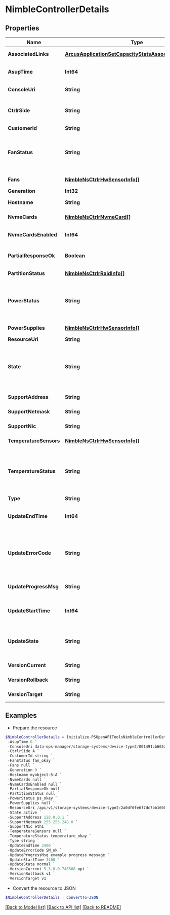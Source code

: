 # NimbleControllerDetails
## Properties

Name | Type | Description | Notes
------------ | ------------- | ------------- | -------------
**AssociatedLinks** | [**ArcusApplicationSetCapacityStatsAssociatedLinksInner[]**](ArcusApplicationSetCapacityStatsAssociatedLinksInner.md) | Associated Links Details | [optional] 
**AsupTime** | **Int64** | Time of the last autosupport by the controller. | [optional] 
**ConsoleUri** | **String** | consoleUri for detailed storage object | [optional] 
**CtrlrSide** | **String** | Identifies which controller this is on its array. Possible values: &#39;A&#39;, &#39;B&#39;. | [optional] 
**CustomerId** | **String** | customerId | [optional] 
**FanStatus** | **String** | Overall fan status for the controller. Possible values: &#39;fan_failed&#39;, &#39;fan_okay&#39;, &#39;fan_alerted&#39;, &#39;fan_unknown&#39;. | [optional] 
**Fans** | [**NimbleNsCtrlrHwSensorInfo[]**](NimbleNsCtrlrHwSensorInfo.md) | Status for each fan in the controller. | [optional] 
**Generation** | **Int32** | generation | [optional] 
**Hostname** | **String** | Host name for the controller. | [optional] 
**NvmeCards** | [**NimbleNsCtrlrNvmeCard[]**](NimbleNsCtrlrNvmeCard.md) | List of NVMe accelerator cards. | [optional] 
**NvmeCardsEnabled** | **Int64** | Indicates if the NVMe accelerator card is enabled. | [optional] 
**PartialResponseOk** | **Boolean** | Indicate that it is ok to provide partially available response. | [optional] 
**PartitionStatus** | [**NimbleNsCtrlrRaidInfo[]**](NimbleNsCtrlrRaidInfo.md) | Status of the system&#39;s raid partitions. | [optional] 
**PowerStatus** | **String** | Overall power supply status for the controller. Possible values: &#39;ps_alerted&#39;, &#39;ps_okay&#39;, &#39;ps_failed&#39;, &#39;ps_unknown&#39;. | [optional] 
**PowerSupplies** | [**NimbleNsCtrlrHwSensorInfo[]**](NimbleNsCtrlrHwSensorInfo.md) | Status for each power supply in the controller. | [optional] 
**ResourceUri** | **String** | Link to the object URI | [optional] 
**State** | **String** | Indicates whether this controller is active or not. Possible values: &#39;start_active&#39;, &#39;start_standby&#39;, &#39;stale&#39;, &#39;standby&#39;, &#39;active&#39;, &#39;solo&#39;, &#39;none&#39;. | [optional] 
**SupportAddress** | **String** | IP address used for support. | [optional] 
**SupportNetmask** | **String** | IP netmask used for support. | [optional] 
**SupportNic** | **String** | Network card used for support. | [optional] 
**TemperatureSensors** | [**NimbleNsCtrlrHwSensorInfo[]**](NimbleNsCtrlrHwSensorInfo.md) | Status for temperature sensor in the controller. | [optional] 
**TemperatureStatus** | **String** | Overall temperature status for the controller. Possible values: &#39;temperature_unknown&#39;, &#39;temperature_alerted&#39;, &#39;temperature_okay&#39;, &#39;temperature_fail&#39;. | [optional] 
**Type** | **String** | type | [optional] 
**UpdateEndTime** | **Int64** | End time of last update. Seconds since last epoch i.e. 00:00 January 1, 1970. | [optional] 
**UpdateErrorCode** | **String** | If the software update has failed, this indicates the error code corresponding to the failure. Non-negative integer in range [0,9000]. | [optional] 
**UpdateProgressMsg** | **String** | Group update detailed progress message. Plain string. | [optional] 
**UpdateStartTime** | **Int64** | Start time of last update. Seconds since last epoch i.e. 00:00 January 1, 1970. | [optional] 
**UpdateState** | **String** | Group update state.Possible values: &#39;invalid&#39;, &#39;normal&#39;, &#39;updating&#39;, &#39;timed_out&#39;, &#39;failed&#39;, &#39;paused&#39;. | [optional] 
**VersionCurrent** | **String** | Version of software running on the group. | [optional] 
**VersionRollback** | **String** | Rollback software version for the group. | [optional] 
**VersionTarget** | **String** | Desired software version for the group. | [optional] 

## Examples

- Prepare the resource
```powershell
$NimbleControllerDetails = Initialize-PSOpenAPIToolsNimbleControllerDetails  -AssociatedLinks [{&quot;resourceUri&quot;:&quot;/api/v1/storage-systems/device-type2/2a0df0fe6f7dc7bb16000000000000000000004817&quot;,&quot;type&quot;:&quot;storage-systems&quot;}] `
 -AsupTime 0 `
 -ConsoleUri data-ops-manager/storage-systems/device-type2/001491cb6652a03a6b000000000000000000000001/controllers/071491cb6652a03a6b000000000000000000000006 `
 -CtrlrSide A `
 -CustomerId string `
 -FanStatus fan_okay `
 -Fans null `
 -Generation 0 `
 -Hostname myobject-5-A `
 -NvmeCards null `
 -NvmeCardsEnabled null `
 -PartialResponseOk null `
 -PartitionStatus null `
 -PowerStatus ps_okay `
 -PowerSupplies null `
 -ResourceUri /api/v1/storage-systems/device-type2/2a0df0fe6f7dc7bb16000000000000000000004817 `
 -State active `
 -SupportAddress 128.0.0.1 `
 -SupportNetmask 255.255.248.0 `
 -SupportNic eth1 `
 -TemperatureSensors null `
 -TemperatureStatus temperature_okay `
 -Type string `
 -UpdateEndTime 3400 `
 -UpdateErrorCode SM_ok `
 -UpdateProgressMsg example progress message `
 -UpdateStartTime 3400 `
 -UpdateState normal `
 -VersionCurrent 5.3.0.0-746508-opt `
 -VersionRollback v1 `
 -VersionTarget v1
```

- Convert the resource to JSON
```powershell
$NimbleControllerDetails | ConvertTo-JSON
```

[[Back to Model list]](../README.md#documentation-for-models) [[Back to API list]](../README.md#documentation-for-api-endpoints) [[Back to README]](../README.md)

